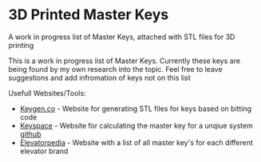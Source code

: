 # 3D Printed Master Keys
A work in progress list of Master Keys, attached with STL files for 3D printing

This is a work in progress list of Master Keys. Currently these keys are being found by my own research into the topic. Feel free to leave suggestions and add infromation of keys not on this list


Usefull Websites/Tools:

- [Keygen.co](www.keygen.co) - Website for generating STL files for keys based on bitting code
- [Keyspace](https://ggrsecurity.com/personal/~bgraydon/keyspace/) - Website for calculating the master key for a unqiue system [github](https://github.com/search?p=3&q=master+key&type=Repositories)
- [Elevatorpedia](https://elevation.fandom.com/wiki/Elevator_keys) - Website with a list of all master key's for each different elevator brand
